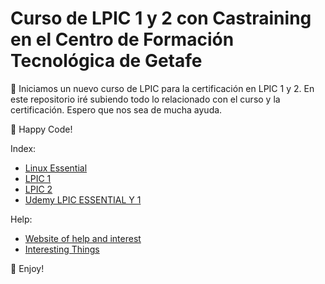# Curso de LPIC 1 y 2 con Castraining en el Centro de Formación Tecnológica de Getafe

📲 Iniciamos un nuevo curso de LPIC para la certificación en LPIC 1 y 2. En este repositorio iré subiendo todo lo relacionado con el curso y la certificación. Espero que nos sea de mucha ayuda.

🚀 Happy Code! 

Index:
- [Linux Essential](Paginas/basic.md)
- [LPIC 1](Paginas/lpic1.md)
- [LPIC 2](Paginas/lpic2.md)
- [Udemy LPIC ESSENTIAL Y 1](Paginas/udemy.md)

Help:
- [Website of help and interest](Paginas/help.md)
- [Interesting Things](Paginas/interesting.md)

🤩 Enjoy!


